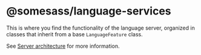 # @somesass/language-services

This is where you find the functionality of the language server, organized in classes that inherit from a base `LanguageFeature` class.

See [Server architecture](https://wkillerud.github.io/some-sass/contributing/architecture.html#server-architecture) for more information.
